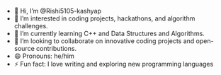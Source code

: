 - 👋 Hi, I’m @Rishi5105-kashyap
- 👀 I’m interested in coding projects, hackathons, and algorithm challenges.
- 🌱 I’m currently learning C++ and Data Structures and Algorithms.
- 💞️ I’m looking to collaborate on innovative coding projects and open-source contributions.
- 😄 Pronouns: he/him
- ⚡ Fun fact: I love writing and exploring new programming languages

  
